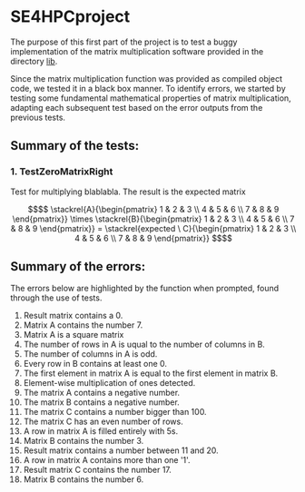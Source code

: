 # SE4HPCproject
The purpose of this first part of the project is to test a buggy implementation of the matrix multiplication software provided in the directory [lib](https://github.com/marcolacagnina/Lacagnina-Lentini-part1/tree/main/lib).

Since the matrix multiplication function was provided as compiled object code, we tested it in a black box manner. To identify errors, we started by testing some fundamental mathematical properties of matrix multiplication, adapting each subsequent test based on the error outputs from the previous tests. 

## Summary of the tests:
### 1. TestZeroMatrixRight
Test for multiplying blablabla. The result is the expected matrix 
```math
$$
\stackrel{A}{\begin{pmatrix}
1 & 2 & 3 \\
4 & 5 & 6 \\
7 & 8 & 9
\end{pmatrix}}

\times

\stackrel{B}{\begin{pmatrix}
1 & 2 & 3 \\
4 & 5 & 6 \\
7 & 8 & 9
\end{pmatrix}}
=

\stackrel{expected \ C}{\begin{pmatrix}
1 & 2 & 3 \\
4 & 5 & 6 \\
7 & 8 & 9
\end{pmatrix}}
$$
```

## Summary of the errors:
The errors below are highlighted by the function when prompted, found through the use of tests.

1. Result matrix contains a 0. 
2. Matrix A contains the number 7.
3. Matrix A is a square matrix
4. The number of rows in A is uqual to the number of columns in B.
5. The number of columns in A is odd.
6. Every row in B contains at least one 0.
7. The first element in matrix A is equal to the first element in matrix B.
8. Element-wise multiplication of ones detected.
9. The matrix A contains a negative number.
10. The matrix B contains a negative number.
11. The matrix C contains a number bigger than 100.
12. The matrix C has an even number of rows.
13. A row in matrix A is filled entirely with 5s.
14. Matrix B contains the number 3.
15. Result matrix contains a number between 11 and 20.
16. A row in matrix A contains more than one '1'.
17. Result matrix C contains the number 17.
18. Matrix B contains the number 6.



